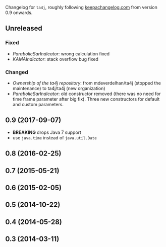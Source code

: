 Changelog for `ta4j`, roughly following [keepachangelog.com](http://keepachangelog.com/en/1.0.0/) from version 0.9 onwards.

## Unreleased
### Fixed
- _ParabolicSarIndicator_: wrong calculation fixed
- _KAMAIndicator_: stack overflow bug fixed
### Changed
- _Ownership of the ta4j repository_: from mdeverdelhan/ta4j (stopped the maintenance) to ta4j/ta4j (new organization)
- _ParabolicSarIndicator_: old constructor removed (there was no need for time frame parameter after big fix). Three new constructors for default and custom parameters.

## 0.9 (2017-09-07)

- **BREAKING** drops Java 7 support
- use `java.time` instead of `java.util.Date`

## 0.8 (2016-02-25)
## 0.7 (2015-05-21)
## 0.6 (2015-02-05)
## 0.5 (2014-10-22)
## 0.4 (2014-05-28)
## 0.3 (2014-03-11)
